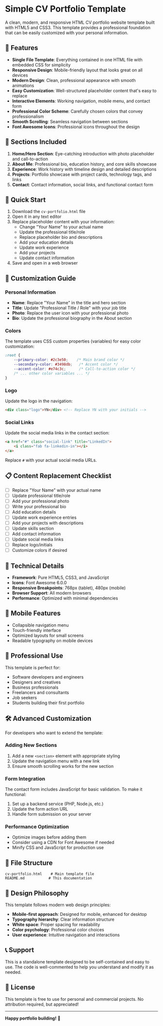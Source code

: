 # Simple CV Portfolio Template

A clean, modern, and responsive HTML CV portfolio website template built with HTML5 and CSS3. This template provides a professional foundation that can be easily customized with your personal information.

## 🌟 Features

- **Single File Template**: Everything contained in one HTML file with embedded CSS for simplicity
- **Responsive Design**: Mobile-friendly layout that looks great on all devices
- **Modern Design**: Clean, professional appearance with smooth animations
- **Easy Customization**: Well-structured placeholder content that's easy to replace
- **Interactive Elements**: Working navigation, mobile menu, and contact form
- **Professional Color Scheme**: Carefully chosen colors that convey professionalism
- **Smooth Scrolling**: Seamless navigation between sections
- **Font Awesome Icons**: Professional icons throughout the design

## 📱 Sections Included

1. **Home/Hero Section**: Eye-catching introduction with photo placeholder and call-to-action
2. **About Me**: Professional bio, education history, and core skills showcase
3. **Experience**: Work history with timeline design and detailed descriptions
4. **Projects**: Portfolio showcase with project cards, technology tags, and links
5. **Contact**: Contact information, social links, and functional contact form

## 🚀 Quick Start

1. Download the `cv-portfolio.html` file
2. Open it in any text editor
3. Replace placeholder content with your information:
   - Change "Your Name" to your actual name
   - Update the professional title/role
   - Replace placeholder bio and descriptions
   - Add your education details
   - Update work experience
   - Add your projects
   - Update contact information
4. Save and open in a web browser

## 🎨 Customization Guide

### Personal Information
- **Name**: Replace "Your Name" in the title and hero section
- **Title**: Update "Professional Title / Role" with your job title
- **Photo**: Replace the user icon with your professional photo
- **Bio**: Update the professional biography in the About section

### Colors
The template uses CSS custom properties (variables) for easy color customization:

```css
:root {
    --primary-color: #2c3e50;    /* Main brand color */
    --secondary-color: #3498db;   /* Accent color */
    --accent-color: #e74c3c;      /* Call-to-action color */
    /* ... other color variables ... */
}
```

### Logo
Update the logo in the navigation:
```html
<div class="logo">YN</div> <!-- Replace YN with your initials -->
```

### Social Links
Update the social media links in the contact section:
```html
<a href="#" class="social-link" title="LinkedIn">
    <i class="fab fa-linkedin-in"></i>
</a>
```
Replace `#` with your actual social media URLs.

## 📋 Content Replacement Checklist

- [ ] Replace "Your Name" with your actual name
- [ ] Update professional title/role
- [ ] Add your professional photo
- [ ] Write your professional bio
- [ ] Add education details
- [ ] Update work experience entries
- [ ] Add your projects with descriptions
- [ ] Update skills section
- [ ] Add contact information
- [ ] Update social media links
- [ ] Replace logo/initials
- [ ] Customize colors if desired

## 🔧 Technical Details

- **Framework**: Pure HTML5, CSS3, and JavaScript
- **Icons**: Font Awesome 6.0.0
- **Responsive Breakpoints**: 768px (tablet), 480px (mobile)
- **Browser Support**: All modern browsers
- **Performance**: Optimized with minimal dependencies

## 📱 Mobile Features

- Collapsible navigation menu
- Touch-friendly interface
- Optimized layouts for small screens
- Readable typography on mobile devices

## 🎯 Professional Use

This template is perfect for:
- Software developers and engineers
- Designers and creatives
- Business professionals
- Freelancers and consultants
- Job seekers
- Students building their first portfolio

## 🛠️ Advanced Customization

For developers who want to extend the template:

### Adding New Sections
1. Add a new `<section>` element with appropriate styling
2. Update the navigation menu with a new link
3. Ensure smooth scrolling works for the new section

### Form Integration
The contact form includes JavaScript for basic validation. To make it functional:
1. Set up a backend service (PHP, Node.js, etc.)
2. Update the form action URL
3. Handle form submission on your server

### Performance Optimization
- Optimize images before adding them
- Consider using a CDN for Font Awesome if needed
- Minify CSS and JavaScript for production use

## 📄 File Structure

```
cv-portfolio.html    # Main template file
README.md           # This documentation
```

## 🎨 Design Philosophy

This template follows modern web design principles:
- **Mobile-first approach**: Designed for mobile, enhanced for desktop
- **Typography hierarchy**: Clear information structure
- **White space**: Proper spacing for readability
- **Color psychology**: Professional color choices
- **User experience**: Intuitive navigation and interactions

## 📞 Support

This is a standalone template designed to be self-contained and easy to use. The code is well-commented to help you understand and modify it as needed.

## 📜 License

This template is free to use for personal and commercial projects. No attribution required, but appreciated!

---

**Happy portfolio building!** 🚀